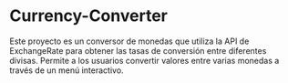 # Currency-Converter
Este proyecto es un conversor de monedas que utiliza la API de ExchangeRate para obtener las tasas de conversión entre diferentes divisas. Permite a los usuarios convertir valores entre varias monedas a través de un menú interactivo.
